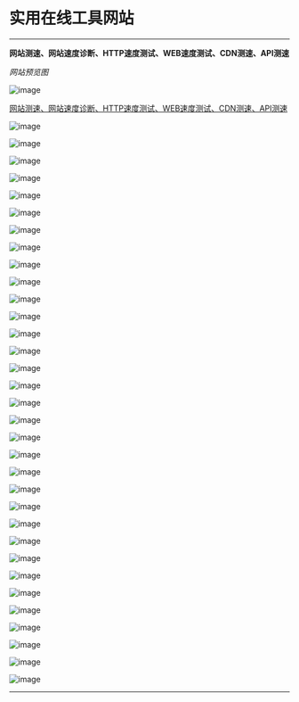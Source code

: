 # 实用在线工具网站

-------------------------

**网站测速、网站速度诊断、HTTP速度测试、WEB速度测试、CDN测速、API测速**

*网站预览图*

![image](/img/实用网站/在线工具网站/1.png)

[网站测速、网站速度诊断、HTTP速度测试、WEB速度测试、CDN测速、API测速](https://www.itdog.cn/http "网站测速、网站速度诊断、HTTP速度测试、WEB速度测试、CDN测速、API测速")

![image](/img/实用网站/在线工具网站/.png)

[]( "")

![image](/img/实用网站/在线工具网站/.png)

[]( "")

![image](/img/实用网站/在线工具网站/.png)

[]( "")

![image](/img/实用网站/在线工具网站/.png)

[]( "")

![image](/img/实用网站/在线工具网站/.png)

[]( "")

![image](/img/实用网站/在线工具网站/.png)

[]( "")

![image](/img/实用网站/在线工具网站/.png)

[]( "")

![image](/img/实用网站/在线工具网站/.png)

[]( "")

![image](/img/实用网站/在线工具网站/.png)

[]( "")

![image](/img/实用网站/在线工具网站/.png)

[]( "")

![image](/img/实用网站/在线工具网站/.png)

[]( "")

![image](/img/实用网站/在线工具网站/.png)

[]( "")

![image](/img/实用网站/在线工具网站/.png)

[]( "")

![image](/img/实用网站/在线工具网站/.png)

[]( "")

![image](/img/实用网站/在线工具网站/.png)

[]( "")

![image](/img/实用网站/在线工具网站/.png)

[]( "")

![image](/img/实用网站/在线工具网站/.png)

[]( "")

![image](/img/实用网站/在线工具网站/.png)

[]( "")

![image](/img/实用网站/在线工具网站/.png)

[]( "")

![image](/img/实用网站/在线工具网站/.png)

[]( "")

![image](/img/实用网站/在线工具网站/.png)

[]( "")

![image](/img/实用网站/在线工具网站/.png)

[]( "")

![image](/img/实用网站/在线工具网站/.png)

[]( "")

![image](/img/实用网站/在线工具网站/.png)

[]( "")

![image](/img/实用网站/在线工具网站/.png)

[]( "")

![image](/img/实用网站/在线工具网站/.png)

[]( "")

![image](/img/实用网站/在线工具网站/.png)

[]( "")

![image](/img/实用网站/在线工具网站/.png)

[]( "")

![image](/img/实用网站/在线工具网站/.png)

[]( "")

![image](/img/实用网站/在线工具网站/.png)

[]( "")

![image](/img/实用网站/在线工具网站/.png)

[]( "")

![image](/img/实用网站/在线工具网站/.png)

[]( "")

![image](/img/实用网站/在线工具网站/.png)

[]( "")


-------------------------